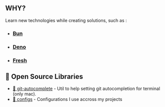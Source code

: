 ## WHY? 
Learn new technologies while creating solutions, such as :

- ### [Bun][bun]
- ### [Deno][deno]
- ### [Fresh][fresh]

## 📝 Open Source Libraries
-   [🧐 git-autocomplete](https://github.com/jscowboys/git-autocompletion-mac)  - Util to help setting git autocompletion for terminal (only mac).
-   [📖 configs](https://github.com/jscowboys/configs) - Configurations I use accross my projects 


<!-- Reference -->

[deno]: https://deno.com/
[bun]: https://bun.sh/
[fresh]: https://fresh.deno.dev/

<!--

**Here are some ideas to get you started:**

🙋‍♀️ Our why?
Learn 

🌈 Contribution guidelines - how can the community get involved?
👩‍💻 Useful resources - where can the community find your docs? Is there anything else the community should know?
🍿 Fun facts - what does your team eat for breakfast?
🧙 Remember, you can do mighty things with the power of [Markdown](https://docs.github.com/github/writing-on-github/getting-started-with-writing-and-formatting-on-github/basic-writing-and-formatting-syntax)
-->
